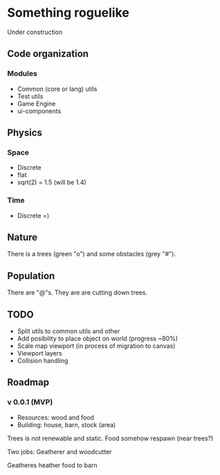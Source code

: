 # Something roguelike

Under construction

## Code organization

### Modules
* Common (core or lang) utils
* Test utils
* Game Engine
* ui-components

## Physics

### Space
  * Discrete
  * flat
  * sqrt(2) = 1.5 (will be 1.4)

### Time
  * Discrete =)

## Nature
There is a trees (green "o") and some obstacles (grey "#").

## Population
There are "@"s. They are are cutting down trees.

## TODO
  * Split utils to common utils and other
  * Add posibility to place object on world (progress ~80%)
  * Scale map viewport (in process of migration to canvas)
  * Viewport layers
  * Collision handling

## Roadmap

  ### v 0.0.1 (MVP)

  * Resources: wood and food
  * Building: house, barn, stock (area)

  Trees is not renewable and static. Food somehow respawn (near trees?)

  Two jobs: Geatherer and woodcutter

  Geatheres heather food to barn
